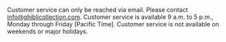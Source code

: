 Customer service can only be reached via email. Please contact info@ghiblicollection.com.
Customer service is available 9 a.m. to 5 p.m., Monday through Friday [Pacific Time]. Customer service is not available on weekends or major holidays.
